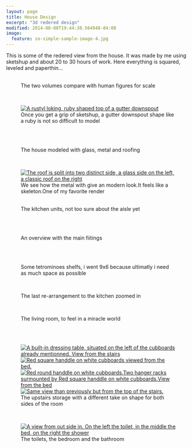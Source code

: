 ```yaml
---
layout: page
title: House Design
excerpt: "3d redered design"
modified: 2014-08-08T19:44:38.564948-04:00
image:
  feature: so-simple-sample-image-4.jpg
---
```


This is some of the redered view from the house.
It was made by me using sketshup and about 20 to 30 hours of work.
Here everything is squared, leveled and paperthin...


<figure class="half">
        <a href="/images/2014_02_05_01.png"><img src="/images/2014_02_05_01.png" alt=""></a>
        <a href="/images/2014_02_05_02.png"><img src="/images/2014_02_05_02.png" alt=""></a>
        <a href="/images/2014_02_05_03.png"><img src="/images/2014_02_05_03.png" alt=""></a>
        <a href="/images/2014_02_05_04.png"><img src="/images/2014_02_05_04.png" alt=""></a>
        <figcaption>The two volumes compare with human figures for scale</figcaption>
</figure><br />
<figure>
        <a href="/images/2014_02_06_01.png"><img src="/images/2014_02_06_01.png" alt="A rustyl loking, ruby shaped top of a gutter downspout"></a>
        <figcaption>Once you get a grip of sketshup, a gutter downspout shape like a ruby is not so difficult to model </figcaption>
</figure><br />
<figure class="third">
        <a href="/images/2014_02_06_02.png"><img src="/images/2014_02_06_02.png" alt=""></a>
        <a href="/images/2014_02_06_05.png"><img src="/images/2014_02_06_05.png" alt=""></a>
        <a href="/images/2014_02_06_04.png"><img src="/images/2014_02_06_04.png" alt=""></a>
        <figcaption>The house modeled with glass, metal and roofing </figcaption>
</figure><br />
<figure>
        <a href="/images/2014_02_06_03.png"><img src="/images/2014_02_06_03.png" alt="The roof is split into two distinct side, a glass side on the left, a classic roof on the right"></a>
        <figcaption> We see how the metal with give an modern look.It feels like a skeleton.One of my favorite render</figcaption>
</figure>
<figure class="half">
        <a href="/images/2014_11_21_0.png"><img src="/images/2014_11_21_0.png" alt=""></a>
        <a href="/images/2014_11_21_1.png"><img src="/images/2014_11_21_1.png" alt=""></a>
        <figcaption>The kitchen units, not too sure about the aisle yet</figcaption>
</figure><br />
<figure class="half">
        <a href="/images/2014_11_21_3.png"><img src="/images/2014_11_21_3.png" alt=""></a>
        <a href="/images/2014_11_21_4.png"><img src="/images/2014_11_21_4.png" alt=""></a>
        <figcaption>An overview with the main fiitings</figcaption>
</figure><br />
<figure class="half">
        <a href="/images/2014_11_21_5.png"><img src="/images/2014_11_21_5.png" alt=""></a>
        <a href="/images/2014_11_21_7.png"><img src="/images/2014_11_21_7.png" alt=""></a>
        <figcaption>Some tetrominoes shelfs, i went 9x6 because ultimatly i need as much space as possible </figcaption>
</figure><br />
<figure>
        <a href="/images/2014_11_21_6.png"><img src="/images/2014_11_21_6.png" alt=""></a>
        <figcaption>The last re-arrangement to the kitchen zoomed in</figcaption>
</figure><br />
<figure>
        <a href="/images/2014_11_21_2.png"><img src="/images/2014_11_21_2.png" alt=""></a>
        <figcaption>The living room, to feel in a miracle world</figcaption>
</figure><br />
<figure class="half">
        <a href="/images/2014_11_21_9.png"><img src="/images/2014_11_21_9.png" alt=""></a>
        <a href="/images/2014_11_21_8.png"><img src="/images/2014_11_21_8.png" alt=""></a>
        <a href="/images/2014_02_08_02.png"><img src="/images/2014_02_08_02.png" alt="A built-in dressing table, situated on the left of the cubboards already mentionned. View from the stairs"></a>
        <a href="/images/2014_02_08_01.png"><img src="/images/2014_02_08_01.png" alt="Red square handdle on white cubboards viewed from the bed."></a>
        <a href="/images/2014_02_08_03.png"><img src="/images/2014_02_08_03.png" alt="Red round handdle on white cubboards.Two hanger racks surmounted by Red square handdle on white cubboards.View from the bed"></a>
        <a href="/images/2014_02_08_06.png"><img src="/images/2014_02_08_06.png" alt="Same view than previously but from the top of the stairs."></a>
        <figcaption>The upstairs storage with a different take on shape for both sides of the room</figcaption>
</figure><br />
<figure>
        <a href="/images/2014_02_08_07.png"><img src="/images/2014_02_08_07.png" alt="A view from out side in. On the left the toilet, in the middle the bed, on the right the shower"></a>
        <figcaption>The toilets, the bedroom and the bathroom</figcaption>
</figure><br />
